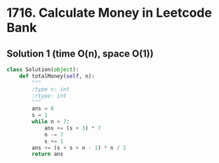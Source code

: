 # 1716. Calculate Money in Leetcode Bank

## Solution 1 (time O(n), space O(1))

```python
class Solution(object):
    def totalMoney(self, n):
        """
        :type n: int
        :rtype: int
        """
        ans = 0
        s = 1
        while n > 7:
            ans += (s + 3) * 7
            n -= 7
            s += 1
        ans += (s + s + n - 1) * n / 2
        return ans
```
